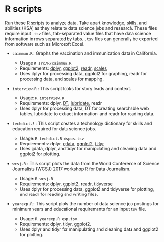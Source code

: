 # R scripts

Run these R scripts to analyze data. Take apart knowledge, skills, and abilities (KSA) as they relate to data science jobs and research.
These files require input `.tsv` files, tab-separated value files that have data science information in rows separated by tabs. `.tsv` files
can generally be exported from software such as Microsoft Excel.

* `caimmun.R` : Graphs the vaccination and immunization data in California.
   - Usage `R src/R/caimmun.R`
   - Requirements: [dplyr](https://anaconda.org/r/r-dplyr), [ggplot2](https://anaconda.org/r/r-ggplot2), [readr](https://anaconda.org/conda-forge/r-readr), [scales](https://anaconda.org/r/r-scales)
   - Uses dplyr for processing data, ggplot2 for graphing, readr for processing data, and scales for mapping.

* `interview.R` : This script looks for story leads and context.
   - Usage: `R interview.R`
   - Requirements: dplyr, [DT](https://anaconda.org/r/r-dt), [lubridate](https://anaconda.org/r/r-dt), readr
   - Uses dplyr for processing data, DT for creating searchable web tables, lubridate to extract information, and readr for reading data.

* `techdict.R` : This script creates a technology dictionary for skills and education required for data science jobs. 
    - Usage: `R techdict.R dspos.tsv` 
    - Requirements: dplyr, [gdata](https://anaconda.org/anaconda/gdata), [ggplot2](https://anaconda.org/r/r-ggplot2), [tidyr](https://anaconda.org/r/r-tidyr).
    - Uses gdata, dplyr, and tidyr for manipulating and cleaning data and ggplot2 for plotting. 
* `wcsj.R` : This script plots the data from the World Conference of Science Journalists (WCSJ) 2017 workshop R for Data Journalism. 
    - Usage: `R wcsj.R`
    - Requirements: dplyr, ggplot2, readr, [tidyverse](https://anaconda.org/r/r-tidyverse)
    - Uses dplyr for processing data, ggplot2 and tidyverse for plotting, and readr for reading and writing files.

* `yearexp.R` : This script plots the number of data science job postings for minimum years and educational requirements for an input `tsv` file.
    - Usage: `R yearexp.R exp.tsv`
    - Requirements: dplyr, tidyr, ggplot2. 
    - Uses dplyr and tidyr for manipulating and cleaning data and ggplot2 for plotting. 
